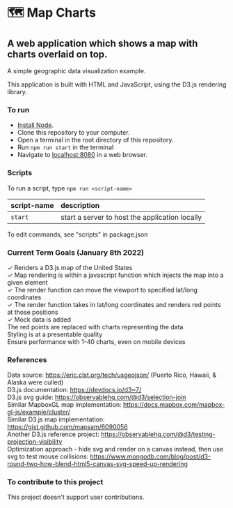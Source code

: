 🗺️ Map Charts
===
A web application which shows a map with charts overlaid on top.
---
A simple geographic data visualization example.

This application is built with HTML and JavaScript, using the D3.js rendering library.

### To run
* [Install Node].
* Clone this repository to your computer.
* Open a terminal in the root directory of this repository.
* Run `npm run start` in the terminal
* Navigate to [localhost:8080] in a web browser.

### Scripts
To run a script, type `npm run <script-name>`

| script-name | description |
|:----------- |:----------- |
| `start` | start a server to host the application locally |

To edit commands, see "scripts" in package.json

### Current Term Goals (January 8th 2022)
✓ Renders a D3.js map of the United States  
✓ Map rendering is within a javascript function which injects the map into a given element  
✓ The render function can move the viewport to specified lat/long coordinates  
✓ The render function takes in lat/long coordinates and renders red points at those positions  
✓ Mock data is added  
The red points are replaced with charts representing the data  
Styling is at a presentable quality  
Ensure performance with 1-40 charts, even on mobile devices  

### References
Data source: https://eric.clst.org/tech/usgeojson/ (Puerto Rico, Hawaii, & Alaska were culled)  
D3.js documentation: https://devdocs.io/d3~7/  
D3.js svg guide: https://observablehq.com/@d3/selection-join  
Similar MapboxGL map implementation: https://docs.mapbox.com/mapbox-gl-js/example/cluster/  
Similar D3.js map implementation: https://gist.github.com/mapsam/6090056  
Another D3.js reference project: https://observablehq.com/@d3/testing-projection-visibility  
Optimization approach - hide svg and render on a canvas instead, then use svg to test mouse collisions: https://www.mongodb.com/blog/post/d3-round-two-how-blend-html5-canvas-svg-speed-up-rendering  

### To contribute to this project
This project doesn't support user contributions.

[Install Node]: https://nodejs.org/en/download/
[localhost:8080]: http://localhost:8080
